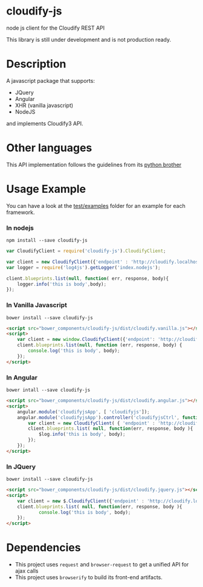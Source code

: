 # cloudify-js
node js client for the Cloudify REST API

This library is still under development and is not production ready.

# Description

A javascript package that supports:

 * JQuery
 * Angular
 * XHR (vanilla javascript)
 * NodeJS

and implements Cloudify3 API.


# Other languages

This API implementation follows the guidelines from its [python brother](http://cloudify-rest-client.readthedocs.org/en/latest/)

# Usage Example

You can have a look at the [test/examples](test/exmaple) folder for an example for each framework.

### In nodejs

```
npm install --save cloudify-js
```

```javascript
var CloudifyClient = require('cloudify-js').CloudifyClient;

var client = new CloudifyClient({'endpoint' : 'http://cloudify.localhost.com'});
var logger = require('log4js').getLogger('index.nodejs');

client.blueprints.list(null, function( err, response, body){
    logger.info('this is body',body);
});
```

### In Vanilla Javascript

```
bower install --save cloudify-js
```

```html
<script src="bower_components/cloudify-js/dist/cloudify.vanilla.js"></script>
<script>
    var client = new window.CloudifyClient({'endpoint': 'http://cloudify.localhost.com'});
    client.blueprints.list(null, function (err, response, body) {
        console.log('this is body', body);
    });
</script>
```

### In Angular

```
bower intall --save cloudify-js
```


```html
<script src="bower_components/cloudify-js/dist/cloudify.angular.js"></script>
<script>
    angular.module('cloudifyjsApp', [ 'cloudifyjs']);
    angular.module('cloudifyjsApp').controller('cloudifyjsCtrl', function($scope, $log, CloudifyClient ){
        var client = new CloudifyClient( { 'endpoint' : 'http://cloudify.localhost.com' } );
        client.blueprints.list( null, function(err, response, body ){
            $log.info('this is body', body);
        });
    });
</script>
```


### In JQuery

```
bower install --save cloudify-js
```

```html
<script src="bower_components/cloudify-js/dist/cloudify.jquery.js"></script>
<script>
    var client = new $.CloudifyClient({'endpoint' : 'http://cloudify.localhost.com'});
    client.blueprints.list( null, function(err, response, body ){
            console.log('this is body', body);
    });
</script>
```

# Dependencies

 * This project uses `request` and `browser-request` to get a unified API for ajax calls
 * This project uses `browserify` to build its front-end artifacts.
